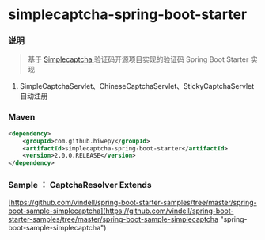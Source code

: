 # simplecaptcha-spring-boot-starter


### 说明

 > 基于 [Simplecaptcha ](http://simplecaptcha.sourceforge.net/) 验证码开源项目实现的验证码 Spring Boot Starter 实现



1. SimpleCaptchaServlet、ChineseCaptchaServlet、StickyCaptchaServlet 自动注册


### Maven

``` xml
<dependency>
	<groupId>com.github.hiwepy</groupId>
	<artifactId>simplecaptcha-spring-boot-starter</artifactId>
	<version>2.0.0.RELEASE</version>
</dependency>
```

### Sample ：  CaptchaResolver Extends

[https://github.com/vindell/spring-boot-starter-samples/tree/master/spring-boot-sample-simplecaptcha](https://github.com/vindell/spring-boot-starter-samples/tree/master/spring-boot-sample-simplecaptcha "spring-boot-sample-simplecaptcha")
